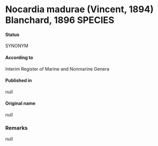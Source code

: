 # Nocardia madurae (Vincent, 1894) Blanchard, 1896 SPECIES

#### Status
SYNONYM

#### According to
Interim Register of Marine and Nonmarine Genera

#### Published in
null

#### Original name
null

### Remarks
null
